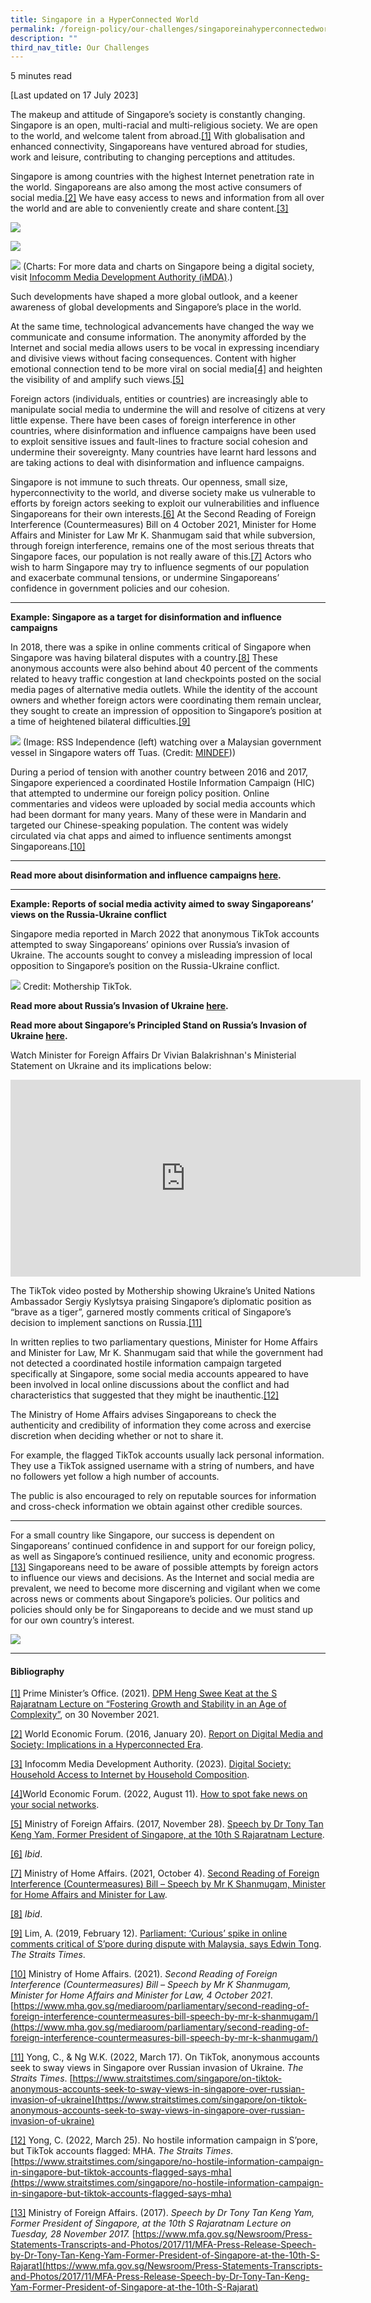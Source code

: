 ```yaml
---
title: Singapore in a HyperConnected World
permalink: /foreign-policy/our-challenges/singaporeinahyperconnectedworld/
description: ""
third_nav_title: Our Challenges
---
```

5 minutes read

[Last updated on 17 July 2023]

The makeup and attitude of Singapore’s society is constantly changing. Singapore is an open, multi-racial and multi-religious society. We are open to the world, and welcome talent from abroad.[\[1\]](#_ftn1) With globalisation and enhanced connectivity, Singaporeans have ventured abroad for studies, work and leisure, contributing to changing perceptions and attitudes.

Singapore is among countries with the highest Internet penetration rate in the world. Singaporeans are also among the most active consumers of social media.[\[2\]](#_ftn2) We have easy access to news and information from all over the world and are able to conveniently create and share content.[\[3\]](#_ftn3)

![](/images/household%20access%20to%20computer.png)

![](/images/household%20access%20to%20computing%20devices.png)

![](/images/household%20access%20to%20internet.png)
(Charts: For more data and charts on Singapore being a digital society, visit <a target="blank" href="https://www.imda.gov.sg/about-imda/research-and-statistics/digital-society">Infocomm Media Development Authority (iMDA)</a>.)


Such developments have shaped a more global outlook, and a keener awareness of global developments and Singapore’s place in the world.

At the same time, technological advancements have changed the way we communicate and consume information. The anonymity afforded by the Internet and social media allows users to be vocal in expressing incendiary and divisive views without facing consequences. Content with higher emotional connection tend to be more viral on social media[\[4\]](#_ftn4) and heighten the visibility of and amplify such views.[\[5\]](#_ftn5)

Foreign actors (individuals, entities or countries) are increasingly able to manipulate social media to undermine the will and resolve of citizens at very little expense. There have been cases of foreign interference in other countries, where disinformation and influence campaigns have been used to exploit sensitive issues and fault-lines to fracture social cohesion and undermine their sovereignty. Many countries have learnt hard lessons and are taking actions to deal with disinformation and influence campaigns.

Singapore is not immune to such threats. Our openness, small size, hyperconnectivity to the world, and diverse society make us vulnerable to efforts by foreign actors seeking to exploit our vulnerabilities and influence Singaporeans for their own interests.[\[6\]](#_ftn6) At the Second Reading of Foreign Interference (Countermeasures) Bill on 4 October 2021, Minister for Home Affairs and Minister for Law Mr K. Shanmugam said that while subversion, through foreign interference, remains one of the most serious threats that Singapore faces, our population is not really aware of this.[\[7\]](#_ftn7) Actors who wish to harm Singapore may try to influence segments of our population and exacerbate communal tensions, or undermine Singaporeans’ confidence in government policies and our cohesion.

***
**Example: Singapore as a target for disinformation and influence campaigns**

In 2018, there was a spike in online comments critical of Singapore when Singapore was having bilateral disputes with a country.[\[8\]](#_ftn8) These anonymous accounts were also behind about 40 percent of the comments related to heavy traffic congestion at land checkpoints posted on the social media pages of alternative media outlets. While the identity of the account owners and whether foreign actors were coordinating them remain unclear, they sought to create an impression of opposition to Singapore’s position at a time of heightened bilateral difficulties.[\[9\]](#_ftn9) 

![](/images/stw%20incident.jpeg)
(Image: RSS Independence (left) watching over a Malaysian government vessel in Singapore waters off Tuas. (Credit: <a target="_blank" href="https://www.mindef.gov.sg/web/portal/pioneer/article/cover-article-detail/ops-and-training/2019-Q2/may19_cs">MINDEF</a>))

During a period of tension with another country between 2016 and 2017, Singapore experienced a coordinated Hostile Information Campaign (HIC) that attempted to undermine our foreign policy position. Online commentaries and videos were uploaded by social media accounts which had been dormant for many years. Many of these were in Mandarin and targeted our Chinese-speaking population. The content was widely circulated via chat apps and aimed to influence sentiments amongst Singaporeans.[\[10\]](#_ftn10) 
***

**Read more about disinformation and influence campaigns [here](https://www.sg101.gov.sg/resources/resource-packages/resourcesoninfluencecampaigns/).**

***

**Example: Reports of social media activity aimed to sway Singaporeans’ views on the Russia-Ukraine conflict**

Singapore media reported in March 2022 that anonymous TikTok accounts attempted to sway Singaporeans’ opinions over Russia’s invasion of Ukraine. The accounts sought to convey a misleading impression of local opposition to Singapore’s position on the Russia-Ukraine conflict.

![](/images/tiktok%20ru.png)
Credit: Mothership TikTok.

**Read more about Russia’s Invasion of Ukraine [here](https://www.sg101.gov.sg/resources/resource-packages/neinsights03022022).**

**Read more about Singapore’s Principled Stand on Russia’s Invasion of Ukraine [here](https://www.sg101.gov.sg/resources/resource-packages/sgprincipledstandonrussiasinvasionofukraine).**

Watch Minister for Foreign Affairs Dr Vivian Balakrishnan's Ministerial Statement on Ukraine and its implications below: 

<iframe width="560" height="315" src="https://www.youtube.com/embed/k5SGAzefIew" title="YouTube video player" frameborder="0" allow="accelerometer; autoplay; clipboard-write; encrypted-media; gyroscope; picture-in-picture" allowfullscreen=""></iframe>

The TikTok video posted by Mothership showing Ukraine’s United Nations Ambassador Sergiy Kyslytsya praising Singapore’s diplomatic position as “brave as a tiger”, garnered mostly comments critical of Singapore’s decision to implement sanctions on Russia.[\[11\]](#_ftn11)

In written replies to two parliamentary questions, Minister for Home Affairs and Minister for Law, Mr K. Shanmugam said that while the government had not detected a coordinated hostile information campaign targeted specifically at Singapore, some social media accounts appeared to have been involved in local online discussions about the conflict and had characteristics that suggested that they might be inauthentic.[\[12\]](#_ftn12)

The Ministry of Home Affairs advises Singaporeans to check the authenticity and credibility of information they come across and exercise discretion when deciding whether or not to share it.

For example, the flagged TikTok accounts usually lack personal information. They use a TikTok assigned username with a string of numbers, and have no followers yet follow a high number of accounts.

The public is also encouraged to rely on reputable sources for information and cross-check information we obtain against other credible sources.

***

For a small country like Singapore, our success is dependent on Singaporeans’ continued confidence in and support for our foreign policy, as well as Singapore’s continued resilience, unity and economic progress.[\[13\]](#_ftn13) Singaporeans need to be aware of possible attempts by foreign actors to influence our views and decisions. As the Internet and social media are prevalent, we need to become more discerning and vigilant when we come across news or comments about Singapore’s policies. Our politics and policies should only be for Singaporeans to decide and we must stand up for our own country’s interest.

![](/images/dr%20vivian%20balakrishnan%20interview%2022%20august%202021.png)

* * *
#### Bibliography

[\[1\]](#_ftnref1) Prime Minister’s Office. (2021). 
<a target="blank" href="https://www.mfa.gov.sg/Newsroom/Press-Statements-Transcripts-and-Photos/2021/11/20211130-S-Raj">DPM Heng Swee Keat at the S Rajaratnam Lecture on “Fostering Growth and Stability in an Age of Complexity”</a>, on 30 November 2021. 

[\[2\]](#_ftnref2) World Economic Forum. (2016, January 20). 
<a target="blank" href="https://reports.weforum.org/human-implications-of-digital-media-2016/">Report on Digital Media and Society: Implications in a Hyperconnected Era</a>. 

[\[3\]](#_ftnref3) Infocomm Media Development Authority. (2023). 
<a target="blank" href="https://www.imda.gov.sg/About-IMDA/Research-and-Statistics/Digital-Society">Digital Society: Household Access to Internet by Household Composition</a>. 

[\[4\]](#_ftnref4)World Economic Forum. (2022, August 11). 
<a target="blank" href="https://www.weforum.org/agenda/2022/08/how-to-spot-fake-news-on-your-social-networks/">How to spot fake news on your social networks</a>. 

[\[5\]](#_ftnref5) Ministry of Foreign Affairs. (2017, November 28). 
<a target="blank" href="https://www.mfa.gov.sg/Newsroom/Press-Statements-Transcripts-and-Photos/2017/11/MFA-Press-Release-Speech-by-Dr-Tony-Tan-Keng-Yam-Former-President-of-Singapore-at-the-10th-S-Rajarat">Speech by Dr Tony Tan Keng Yam, Former President of Singapore, at the 10th S Rajaratnam Lecture</a>.

[\[6\]](#_ftnref6) *Ibid*.

[\[7\]](#_ftnref7) Ministry of Home Affairs. (2021, October 4). 
<a target="blank" href="https://www.mha.gov.sg/mediaroom/parliamentary/second-reading-of-foreign-interference-countermeasures-bill-speech-by-mr-k-shanmugam/">Second Reading of Foreign Interference (Countermeasures) Bill – Speech by Mr K Shanmugam, Minister for Home Affairs and Minister for Law</a>.

[\[8\]](#_ftnref8) *Ibid*.

[\[9\]](#_ftnref9) Lim, A. (2019, February 12). 
<a target="blank" href="https://www.straitstimes.com/politics/parliament-curious-spike-in-online-comments-critical-of-spore-during-dispute-with-malaysia">Parliament: ‘Curious’ spike in online comments critical of S’pore during dispute with Malaysia, says Edwin Tong</a>. *The Straits Times*. 

[\[10\]](#_ftnref10) Ministry of Home Affairs. (2021). *Second Reading of Foreign Interference (Countermeasures) Bill – Speech by Mr K Shanmugam, Minister for Home Affairs and Minister for Law, 4 October 2021*.
[https://www.mha.gov.sg/mediaroom/parliamentary/second-reading-of-foreign-interference-countermeasures-bill-speech-by-mr-k-shanmugam/](https://www.mha.gov.sg/mediaroom/parliamentary/second-reading-of-foreign-interference-countermeasures-bill-speech-by-mr-k-shanmugam/)&nbsp;

[\[11\]](#_ftnref11) Yong, C., &amp; Ng W.K. (2022, March 17). On TikTok, anonymous accounts seek to sway views in Singapore over Russian invasion of Ukraine. *The Straits Times*. [https://www.straitstimes.com/singapore/on-tiktok-anonymous-accounts-seek-to-sway-views-in-singapore-over-russian-invasion-of-ukraine](https://www.straitstimes.com/singapore/on-tiktok-anonymous-accounts-seek-to-sway-views-in-singapore-over-russian-invasion-of-ukraine)

[\[12\]](#_ftnref12) Yong, C. (2022, March 25). No hostile information campaign in S’pore, but TikTok accounts flagged: MHA. *The Straits Times*.[https://www.straitstimes.com/singapore/no-hostile-information-campaign-in-singapore-but-tiktok-accounts-flagged-says-mha](https://www.straitstimes.com/singapore/no-hostile-information-campaign-in-singapore-but-tiktok-accounts-flagged-says-mha)

[\[13\]](#_ftnref13) Ministry of Foreign Affairs. (2017). *Speech by Dr Tony Tan Keng Yam, Former President of Singapore, at the 10th S Rajaratnam Lecture on Tuesday, 28 November 2017.* [https://www.mfa.gov.sg/Newsroom/Press-Statements-Transcripts-and-Photos/2017/11/MFA-Press-Release-Speech-by-Dr-Tony-Tan-Keng-Yam-Former-President-of-Singapore-at-the-10th-S-Rajarat](https://www.mfa.gov.sg/Newsroom/Press-Statements-Transcripts-and-Photos/2017/11/MFA-Press-Release-Speech-by-Dr-Tony-Tan-Keng-Yam-Former-President-of-Singapore-at-the-10th-S-Rajarat)